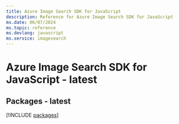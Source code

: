 ```yaml
---
title: Azure Image Search SDK for JavaScript
description: Reference for Azure Image Search SDK for JavaScript
ms.date: 06/07/2024
ms.topic: reference
ms.devlang: javascript
ms.service: imagesearch
---
```

# Azure Image Search SDK for JavaScript - latest
## Packages - latest
[!INCLUDE [packages](image-search-index.md)]